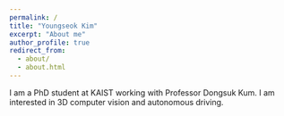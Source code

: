 ```yaml
---
permalink: /
title: "Youngseok Kim"
excerpt: "About me"
author_profile: true
redirect_from: 
  - about/
  - about.html
---
```


I am a PhD student at KAIST working with Professor Dongsuk Kum. 
I am interested in 3D computer vision and autonomous driving.

